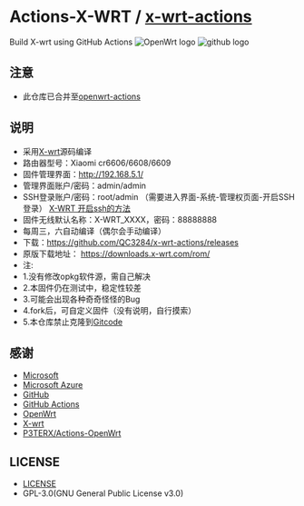 # Actions-X-WRT / [x-wrt-actions](https://github.com/QC3284/x-wrt-actions)

Build X-wrt using GitHub Actions
![OpenWrt logo](https://raw.githubusercontent.com/x-wrt/com.x-wrt/master/x-wrt-logo/x-wrt-logo-Aldrich-raw.svg)
![github logo](./oip-c.png)

## 注意 ##
- 此仓库已合并至[openwrt-actions](https://github.com/QC3284/openwrt-actions)
## 说明 ##
- 采用[X-wrt](https://github.com/x-wrt/x-wrt)源码编译
- 路由器型号：Xiaomi cr6606/6608/6609
- 固件管理界面：http://192.168.5.1/
- 管理界面账户/密码：admin/admin
- SSH登录账户/密码：root/admin
（需要进入界面-系统-管理权页面-开启SSH登录）
[X-WRT 开启ssh的方法](https://blog.x-wrt.com/docs/ssh-open/)
- 固件无线默认名称：X-WRT_XXXX，密码：88888888
- 每周三，六自动编译（偶尔会手动编译）
- 下载：https://github.com/QC3284/x-wrt-actions/releases
- 原版下载地址：
  https://downloads.x-wrt.com/rom/
- 注:
- 1.没有修改opkg软件源，需自己解决
- 2.本固件仍在测试中，稳定性较差
- 3.可能会出现各种奇奇怪怪的Bug
- 4.fork后，可自定义固件（没有说明，自行摸索）
- 5.本仓库禁止克隆到[Gitcode](https://gitcode.com)

## 感谢 ##

- [Microsoft](https://www.microsoft.com)
- [Microsoft Azure](https://azure.microsoft.com)
- [GitHub](https://github.com)
- [GitHub Actions](https://github.com/features/actions)
- [OpenWrt](https://github.com/openwrt/openwrt)
- [X-wrt](https://github.com/x-wrt/x-wrt)
- [P3TERX/Actions-OpenWrt](https://github.com/P3TERX/Actions-OpenWrt)

## LICENSE ##
- [LICENSE](https://github.com/QC3284/x-wrt-actions/blob/main/LICENSE)
- GPL-3.0(GNU General Public License v3.0)
